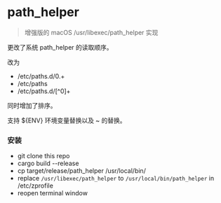 # path_helper

> 增强版的 macOS /usr/libexec/path_helper 实现

更改了系统 path_helper 的读取顺序。

改为

- /etc/paths.d/0.+
- /etc/paths
- /etc/paths.d/[^0]+

同时增加了排序。

支持 ${ENV} 环境变量替换以及 ~ 的替换。

### 安装
- git clone this repo
- cargo build --release
- cp target/release/path_helper /usr/local/bin/
- replace `/usr/libexec/path_helper` to `/usr/local/bin/path_helper` in /etc/zprofile
- reopen terminal window

